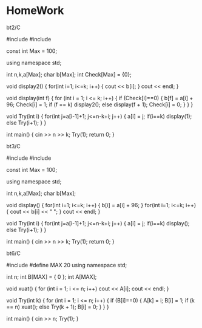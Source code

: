 # HomeWork

bt2/C

#include <iostream>
#include <string>

const int Max = 100;

using namespace std;

int n,k,a[Max];
char b[Max];
int Check[Max] = {0};

void display2() {
    for(int i=1; i<=k; i++) {
        cout << b[i];
    }
    cout << endl;
}

void display(int f) {
    for (int i = 1; i <= k; i++) {
        if (Check[i]==0) {
            b[f] = a[i] + 96; 
            Check[i] = 1;
            if (f == k)
                display2();
            else display(f + 1);
            Check[i] = 0;
        }
    }
}

void Try(int i) {
    for(int j=a[i-1]+1; j<=n-k+i; j++) {
        a[i] = j;
        if(i==k) display(1);
        else Try(i+1);
    }
}

int main() {
    cin >> n >> k;
    Try(1);
    return 0;
}

  
bt3/C
  
#include <iostream>
#include <string>

const int Max = 100;

using namespace std;

int n,k,a[Max];
char b[Max];

void display() {
    for(int i=1; i<=k; i++) {
        b[i] = a[i] + 96;
    }
    for(int i=1; i<=k; i++) {
        cout << b[i] << " ";
    }
    cout << endl;
}

void Try(int i) {
    for(int j=a[i-1]+1; j<=n-k+i; j++) {
        a[i] = j;
        if(i==k) display();
        else Try(i+1);
    }
}

int main() {
    cin >> n >> k;
    Try(1);
    return 0;
}

  
bt6/C
  

#include<iostream>
#define MAX 20
using namespace std;
 
int n;
int B[MAX] = { 0 };
int A[MAX];
 
void xuat() {
    for (int i = 1; i <= n; i++)
        cout << A[i];
    cout << endl;
}
 
void Try(int k) {
    for (int i = 1; i <= n; i++) {
        if (B[i]==0) {
            A[k] = i; 
            B[i] = 1;
            if (k == n)
                xuat();
            else Try(k + 1);
            B[i] = 0;
        }
    }
}
 
int main() {
    cin >> n;
    Try(1);
}
